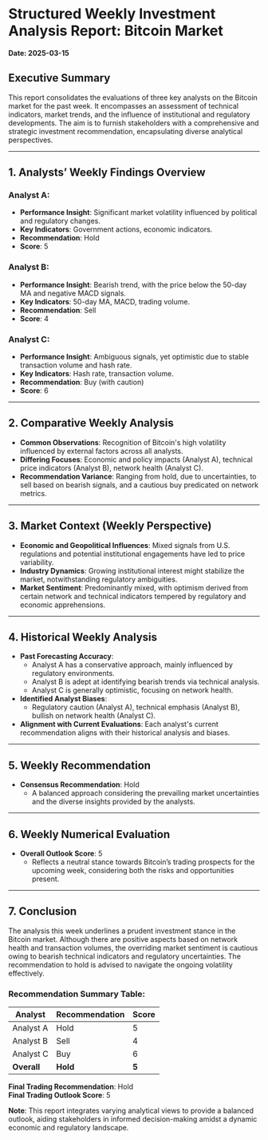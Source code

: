 # Structured Weekly Investment Analysis Report: Bitcoin Market
**Date: 2025-03-15**

## Executive Summary
This report consolidates the evaluations of three key analysts on the Bitcoin market for the past week. It encompasses an assessment of technical indicators, market trends, and the influence of institutional and regulatory developments. The aim is to furnish stakeholders with a comprehensive and strategic investment recommendation, encapsulating diverse analytical perspectives.

---

## 1. Analysts’ Weekly Findings Overview

### Analyst A:
- **Performance Insight**: Significant market volatility influenced by political and regulatory changes.
- **Key Indicators**: Government actions, economic indicators.
- **Recommendation**: Hold
- **Score**: 5

### Analyst B:
- **Performance Insight**: Bearish trend, with the price below the 50-day MA and negative MACD signals.
- **Key Indicators**: 50-day MA, MACD, trading volume.
- **Recommendation**: Sell
- **Score**: 4

### Analyst C:
- **Performance Insight**: Ambiguous signals, yet optimistic due to stable transaction volume and hash rate.
- **Key Indicators**: Hash rate, transaction volume.
- **Recommendation**: Buy (with caution)
- **Score**: 6

---

## 2. Comparative Weekly Analysis

- **Common Observations**: Recognition of Bitcoin's high volatility influenced by external factors across all analysts.
- **Differing Focuses**: Economic and policy impacts (Analyst A), technical price indicators (Analyst B), network health (Analyst C).
- **Recommendation Variance**: Ranging from hold, due to uncertainties, to sell based on bearish signals, and a cautious buy predicated on network metrics.

---

## 3. Market Context (Weekly Perspective)

- **Economic and Geopolitical Influences**: Mixed signals from U.S. regulations and potential institutional engagements have led to price variability.
- **Industry Dynamics**: Growing institutional interest might stabilize the market, notwithstanding regulatory ambiguities.
- **Market Sentiment**: Predominantly mixed, with optimism derived from certain network and technical indicators tempered by regulatory and economic apprehensions.

---

## 4. Historical Weekly Analysis

- **Past Forecasting Accuracy**:
  - Analyst A has a conservative approach, mainly influenced by regulatory environments.
  - Analyst B is adept at identifying bearish trends via technical analysis.
  - Analyst C is generally optimistic, focusing on network health.
- **Identified Analyst Biases**:
  - Regulatory caution (Analyst A), technical emphasis (Analyst B), bullish on network health (Analyst C).
- **Alignment with Current Evaluations**: Each analyst's current recommendation aligns with their historical analysis and biases.

---

## 5. Weekly Recommendation

- **Consensus Recommendation**: Hold
  - A balanced approach considering the prevailing market uncertainties and the diverse insights provided by the analysts.

---

## 6. Weekly Numerical Evaluation

- **Overall Outlook Score**: 5
  - Reflects a neutral stance towards Bitcoin’s trading prospects for the upcoming week, considering both the risks and opportunities present.

---

## 7. Conclusion

The analysis this week underlines a prudent investment stance in the Bitcoin market. Although there are positive aspects based on network health and transaction volumes, the overriding market sentiment is cautious owing to bearish technical indicators and regulatory uncertainties. The recommendation to hold is advised to navigate the ongoing volatility effectively.

### Recommendation Summary Table:

| Analyst     | Recommendation | Score |
|-------------|----------------|-------|
| Analyst A   | Hold           | 5     |
| Analyst B   | Sell           | 4     |
| Analyst C   | Buy            | 6     |
| **Overall** | **Hold**       | **5** |

**Final Trading Recommendation**: Hold  
**Final Trading Outlook Score**: 5

**Note**: This report integrates varying analytical views to provide a balanced outlook, aiding stakeholders in informed decision-making amidst a dynamic economic and regulatory landscape.
